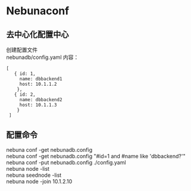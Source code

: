 # Nebunaconf
## 去中心化配置中心
创建配置文件  
nebunadb/config.yaml 内容：  
```
[  
   { id: 1,  
     name: dbbackend1  
     host: 10.1.1.2  
    },  
   { id: 2,  
     name: dbbackend2  
     host: 10.1.1.3  
    }  
 ]  
```
## 配置命令
nebuna conf -get nebunadb.config  
nebuna conf -get nebunadb.config "#id=1 and #name like 'dbbackend?'"   
nebuna conf -put nebunadb.config ./config.yaml  
nebuna node -list  
nebuna seednode -list  
nebuna node -join 10.1.2.10  
